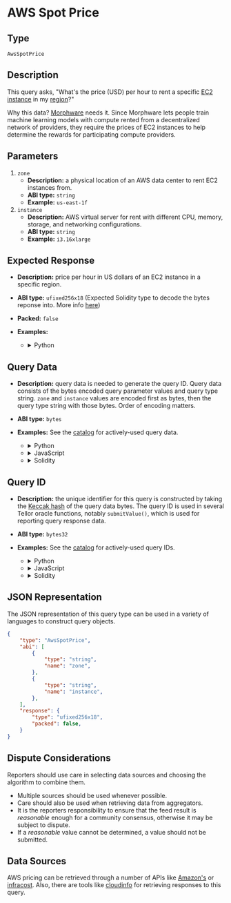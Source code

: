 # AWS Spot Price

## Type

`AwsSpotPrice`

## Description

This query asks, "What's the price (USD) per hour to rent a specific [EC2 instance](https://aws.amazon.com/ec2/pricing/on-demand/) in my [region](https://docs.aws.amazon.com/AWSEC2/latest/UserGuide/using-regions-availability-zones.html)?"

Why this data? [Morphware](https://morphware.org) needs it. Since Morphware lets people train machine learning models with compute rented from a decentralized network of providers, they require the prices of EC2 instances to help determine the rewards for participating compute providers.

## Parameters

1. `zone`
    - **Description:** a physical location of an AWS data center to rent EC2 instances from.
    - **ABI type:** `string`
    - **Example:** `us-east-1f`
2. `instance`
    - **Description:** AWS virtual server for rent with different CPU, memory, storage, and networking configurations.
    - **ABI type:** `string`
    - **Example:** `i3.16xlarge`

## Expected Response

- **Description:** price per hour in US dollars of an EC2 instance in a specific region.
- **ABI type:** `ufixed256x18` (Expected Solidity type to decode the bytes reponse into. More info [here](https://docs.soliditylang.org/en/v0.8.11/types.html#fixed-point-numbers))
- **Packed:** `false`
- **Examples:** 

    - <details><summary>Python</summary>

        Using [telliot-core](https://github.com/tellor-io/telliot-core):

        ```python
        from telliot_core.api import AwsSpotPrice

        price = 2.345

        query = AwsSpotPrice(zone="us-east-1f", instance="i3.16xlarge")

        value = query.value_type.encode(price)
        print("Encoded query response:", value.hex())
        ```

    </details>


## Query Data
- **Description:** query data is needed to generate the query ID. Query data consists of the bytes encoded query parameter values and query type string. `zone` and `instance` values are encoded first as bytes, then the query type string with those bytes. Order of encoding matters.
- **ABI type:** `bytes`
- **Examples:** See the [catalog](https://github.com/tellor-io/dataSpecs/blob/main/catalog.md) for actively-used query data.

    - <details><summary>Python</summary>

        Using [telliot-core](https://github.com/tellor-io/telliot-core):

        ```python
        from telliot_core.api import AwsSpotPrice

        query = AwsSpotPrice(zone="us-east-1f", instance="i3.16xlarge")

        print("Query Data:", query.query_data)
        ```

        Using [eth-abi](https://github.com/ethereum/eth-abi):

        ```python
        from eth_abi import encode_abi

        encoded_param_vals = encode_abi(["string", "string"], ["us-east-1f", "i3.16xlarge"])

        query_data = encode_abi(["string", "bytes"], ["AwsSpotPrice", encoded_param_vals])

        print("Query Data:", query_data)
        ```

    - <details><summary>JavaScript</summary>

        Using [web3.js](https://github.com/ChainSafe/web3.js):

        ```javascript
        queryDataArgs = web3.eth.abi.encodeParameters(['string', 'string'], ['us-east-1f', 'i3.16xlarge'])

        queryData = web3.eth.abi.encodeParameters(['string', 'bytes'], ['AwsSpotPrice', queryDataArgs])
        ```

        Using [ethers.js](https://github.com/ethers-io/ethers.js/):

        ```javascript
        abiCoder = new ethers.utils.AbiCoder

        queryDataArgs = abiCoder.encode(['string', 'string'], ['us-east-1f', 'i3.16xlarge'])


        queryData = abiCoder.encode(['string', 'bytes'], ['AwsSpotPrice', queryDataArgs])
        ```

    - <details><summary>Solidity</summary>

        ```javascript
        string zone = "us-east-1f";
        string instance = "i3.16xlarge";
        bytes queryDataArgs = abi.encode(zone, instance);
        bytes queryData = abi.encode("AwsSpotPrice", queryDataArgs);
        ```

    </details>
    </details>
    </details>

## Query ID
- **Description:** the unique identifier for this query is constructed by taking the [Keccak hash](https://eth.wiki/en/concepts/ethash/ethash) of the query data bytes. The query ID is used in several Tellor oracle functions, notably `submitValue()`, which is used for reporting query response data.
- **ABI type:** `bytes32`
- **Examples:** See the [catalog](https://github.com/tellor-io/dataSpecs/blob/main/catalog.md) for actively-used query IDs.

    - <details><summary>Python</summary>

        Using [telliot-core](https://github.com/tellor-io/telliot-core):

        ```python
        from telliot_core.api import AwsSpotPrice

        query = AwsSpotPrice(zone="us-east-1f", instance="i3.16xlarge")

        print("Query ID:", query.query_id.hex())
        ```

        Using [web3](https://github.com/ethereum/web3.py):

        ```python
        from web3 import Web3

        query_id = bytes(Web3.keccak(b"fake query data"))

        print("Query ID:", query_id.hex())
        ```

    - <details><summary>JavaScript</summary>

        Using [web3.js](https://github.com/ChainSafe/web3.js):

        ```javascript
        queryId = web3.utils.keccak256(queryData)
        ```

        Using [ethers.js](https://github.com/ethers-io/ethers.js/):

        ```javascript
        queryId = ethers.utils.keccak256(queryData)
        ```

    - <details><summary>Solidity</summary>

        ```javascript
        bytes32 queryId = keccak256(queryData);
        ```

    </details>
    </details>
    </details>

## JSON Representation

The JSON representation of this query type can be used in a variety of languages to construct query objects.

```json
{
    "type": "AwsSpotPrice",
    "abi": [
        {
            "type": "string",
            "name": "zone",
        },
        {
            "type": "string",
            "name": "instance",
        },
    ],
    "response": {
        "type": "ufixed256x18",
        "packed": false,
    }
}
```

## Dispute Considerations

Reporters should use care in selecting data sources and choosing the algorithm to combine them.
 
- Multiple sources should be used whenever possible.
- Care should also be used when retrieving data from aggregators.  
- It is the reporters responsibility to ensure that the feed result is *reasonable* enough for a community consensus, otherwise it may be subject to dispute.
- If a *reasonable* value cannot be determined, a value should not be submitted.

## Data Sources

AWS pricing can be retrieved through a number of APIs like [Amazon's](https://docs.aws.amazon.com/awsaccountbilling/latest/aboutv2/price-changes.html) or [infracost](https://www.infracost.io/blog/cloud-pricing-api/). Also, there are tools like [cloudinfo](https://github.com/banzaicloud/cloudinfo) for retrieving responses to this query.
